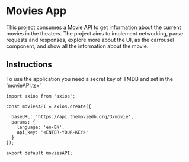 # Movies App

This project consumes a Movie API to get information about the current movies in the theaters. The project aims to implement networking, parse requests and responses, explore more about the UI, as the carrousel component, and show all the information about the movie.


## Instructions

To use the application you need a secret key of TMDB and set in the 'movieAPI.tsx'

```
import axios from 'axios';

const moviesAPI = axios.create({

  baseURL: 'https://api.themoviedb.org/3/movie',
  params: {
    language: 'en-EN',
    api_key: '<ENTER-YOUR-KEY>'
  }
});

export default moviesAPI;

```


